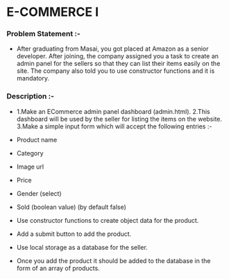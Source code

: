 # E-COMMERCE I
### Problem Statement :-
- After graduating from Masai, you got placed at Amazon as a senior developer. After joining, the company assigned you a task to create an admin panel for the sellers so that they can list their items easily on the site. The company also told you to use constructor functions and it is mandatory.

### Description :-
- 1.Make an ECommerce admin panel dashboard (admin.html). 2.This dashboard will be used by the seller for listing the items on the website. 3.Make a simple input form which will accept the following entries :-

- Product name
- Category
- Image url
- Price
- Gender (select)
- Sold (boolean value) (by default false)
- Use constructor functions to create object data for the product.
- Add a submit button to add the product.
- Use local storage as a database for the seller.
- Once you add the product it should be added to the database in the form of an array of products.
